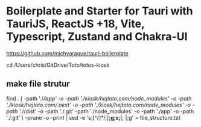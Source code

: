# Boilerplate and Starter for Tauri with TauriJS, ReactJS +18, Vite, Typescript, Zustand and Chakra-UI
https://github.com/michyaraque/tauri-boilerplate


cd /Users/chris/GitDrive/Toto/totos-kiosk

## make file strutur
find . \( -path './*/app' -o  -path './kiosk/hejtoto.com/node_modules' -o -path './kiosk/hejtoto.com/.next' -o -path './kiosk/hejtoto.com/node_modules' -o -path './*/dist' -o -path './.git' -path './node_modules' -o -path './app' -o -path './.git' \) -prune -o -print | sed -e 's;[^/]*/;|____;g;s;____|; |;g' > file_structure.txt
